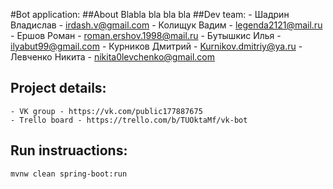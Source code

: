 #Bot application:
##About
Blabla bla bla bla
##Dev team:
    - Шадрин Владислав - irdash.v@gmail.com
    - Колищук Вадим	- legenda2121@mail.ru
    - Ершов Роман - roman.ershov.1998@mail.ru
    - Бутышкис Илья - ilyabut99@gmail.com
    - Курников Дмитрий - Kurnikov.dmitriy@ya.ru
    - Левченко Никита - nikita0levchenko@gmail.com
## Project details:
    - VK group - https://vk.com/public177887675
    - Trello board - https://trello.com/b/TUOktaMf/vk-bot
## Run instruactions:
`mvnw clean spring-boot:run`